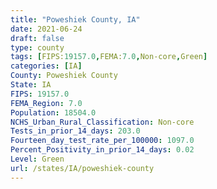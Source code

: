 ```yaml
---
title: "Poweshiek County, IA"
date: 2021-06-24
draft: false
type: county
tags: [FIPS:19157.0,FEMA:7.0,Non-core,Green]
categories: [IA]
County: Poweshiek County
State: IA
FIPS: 19157.0
FEMA_Region: 7.0
Population: 18504.0
NCHS_Urban_Rural_Classification: Non-core
Tests_in_prior_14_days: 203.0
Fourteen_day_test_rate_per_100000: 1097.0
Percent_Positivity_in_prior_14_days: 0.02
Level: Green
url: /states/IA/poweshiek-county
---
```



